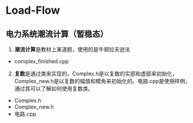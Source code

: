 # Load-Flow
## 电力系统潮流计算（暂稳态）

1. **潮流计算**是教材上某道题，使用的是牛顿拉夫逊法
  - complex_finished.cpp

2. **复数**是通过类来实现的，Complex.h是以复数的实部和虚部来初始化，Complex_new.h是以复数的幅值和模角来初始化的。电路.cpp是使用样例，通过其可以了解如何使用复数类。
  - Complex.h
  - Complex_new.h
  - 电路.cpp
